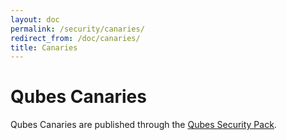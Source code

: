 ```yaml
---
layout: doc
permalink: /security/canaries/
redirect_from: /doc/canaries/
title: Canaries
---
```


Qubes Canaries
==============

Qubes Canaries are published through the [Qubes Security Pack](/security/pack/).
